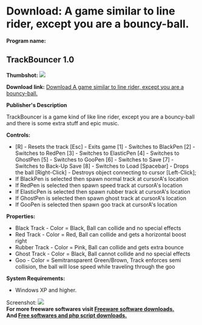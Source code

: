 # Download: A game similar to line rider, except you are a bouncy-ball.

**Program name:**

## TrackBouncer 1.0

  
**Thumbshot:** ![](http://www.freewarefiles.com/screenshot/trackbouncer_md.jpg)   
  
**Download link:** [Download A game similar to line rider, except you are a bouncy-ball.](http://freesoftwares.boysofts.com/TrackBouncer_program_58891.html)  
  


**Publisher's Description**  
  


TrackBouncer is a game kind of like line rider, except you are a bouncy-ball and there is some extra stuff and epic music. 

**Controls:**

  * [R] - Resets the track [Esc] - Exits game [1] - Switches to BlackPen [2] - Switches to RedPen [3] - Switches to ElasticPen [4] - Switches to GhostPen [5] - Switches to GooPen [6] - Switches to Save [7] - Switches to Back-Up Save [8] - Switches to Load [Spacebar] - Drops the ball [Right-Click] - Destroys object connecting to cursor [Left-Click]; 
  * If BlackPen is selected then spawn normal track at cursorA's location 
  * If RedPen is selected then spawn speed track at cursorA's location 
  * If ElasticPen is selected then spawn rubber track at cursorA's location 
  * If GhostPen is selected then spawn ghost track at cursorA's location 
  * If GooPen is selected then spawn goo track at cursorA's location 

**Properties:**

  * Black Track - Color = Black, Ball can collide and no special effects 
  * Red Track - Color = Red, Ball can collide and gets a horizontal boost right 
  * Rubber Track - Color = Pink, Ball can collide and gets extra bounce 
  * Ghost Track - Color = Black, Ball cannot collide and no special effects 
  * Goo - Color = Semitransparent Green/Brown, Track enforces semi collision, the ball will lose speed while traveling through the goo 

**System Requirements:**

  * Windows XP and higher. 

  
  
Screenshot: ![](http://www.freewarefiles.com/screenshot/trackbouncer.jpg)   
**For more freeware softwares visit [Freeware software downloads.](http://freesoftwares.boysofts.com/)**   
**And [Free softwares and php script downloads.](http://www.boysofts.com/)**

